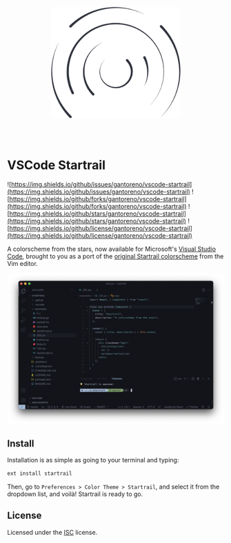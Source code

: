 <p align="center">
  <img src=".github/startrail.png" width="300" style="margin: 50px" />
</p>

# VSCode Startrail

![https://img.shields.io/github/issues/gantoreno/vscode-startrail](https://img.shields.io/github/issues/gantoreno/vscode-startrail) ![https://img.shields.io/github/forks/gantoreno/vscode-startrail](https://img.shields.io/github/forks/gantoreno/vscode-startrail) ![https://img.shields.io/github/stars/gantoreno/vscode-startrail](https://img.shields.io/github/stars/gantoreno/vscode-startrail) ![https://img.shields.io/github/license/gantoreno/vscode-startrail](https://img.shields.io/github/license/gantoreno/vscode-startrail)

A colorscheme from the stars, now available for Microsoft's [Visual Studio Code](https://code.visualstudio.com/), brought to you as a port of the [original Startrail colorscheme](https://github.com/gantoreno/vim-startrail) from the Vim editor.

<p align="center">
  <img src=".github/screenshot.png" />
</p>

## Install

Installation is as simple as going to your terminal and typing:

```sh
ext install startrail
```

Then, go to `Preferences > Color Theme > Startrail`, and select it from the dropdown list, and voilà! Startrail is ready to go.

## License

Licensed under the [ISC](https://opensource.org/licenses/ISC) license.
